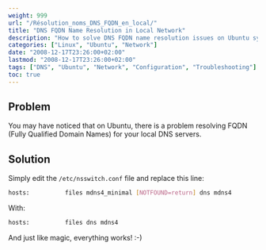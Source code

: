 ```yaml
---
weight: 999
url: "/Résolution_noms_DNS_FQDN_en_local/"
title: "DNS FQDN Name Resolution in Local Network"
description: "How to solve DNS FQDN name resolution issues on Ubuntu systems by modifying the nsswitch.conf file."
categories: ["Linux", "Ubuntu", "Network"]
date: "2008-12-17T23:26:00+02:00"
lastmod: "2008-12-17T23:26:00+02:00"
tags: ["DNS", "Ubuntu", "Network", "Configuration", "Troubleshooting"]
toc: true
---
```


## Problem

You may have noticed that on Ubuntu, there is a problem resolving FQDN (Fully Qualified Domain Names) for your local DNS servers.

## Solution

Simply edit the `/etc/nsswitch.conf` file and replace this line:

```bash
hosts:          files mdns4_minimal [NOTFOUND=return] dns mdns4
```

With:

```bash
hosts:          files dns mdns4
```

And just like magic, everything works! :-)
